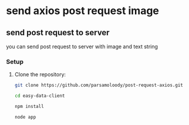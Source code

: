 # send axios post request image

## send post request to server
you can send post request to server with image and text string 

### Setup
1. Clone the repository:
   ```sh
   git clone https://github.com/parsamoloody/post-request-axios.git

   cd easy-data-client

   npm install

   node app

   ```
